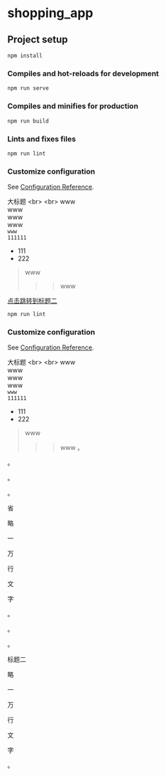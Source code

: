 # shopping_app

## Project setup
```
npm install
```

### Compiles and hot-reloads for development
```
npm run serve
```

### Compiles and minifies for production
```
npm run build
```

### Lints and fixes files
```
npm run lint
```

### Customize configuration
See [Configuration Reference](https://cli.vuejs.org/config/).

大标题
\<br>
\<br>
        www   
            www   
            www   
               www    
                  `www`   
            ```
            111111    
            ```
* 111
* 222
> www
>>>www

<a href="#lable">点击跳转到标题二</a>

```
npm run lint
```

### Customize configuration
See [Configuration Reference](https://cli.vuejs.org/config/).


大标题
\<br>
\<br>
        www   
            www   
            www   
               www    
                  `www`   
            ```
            111111    
            ```
* 111
* 222
> www
>>>www
。
 

。
 

。
 

。
 

省
 

略
 

一
 

万
 

行
 

文
 

字
 

。
 

。
 

。


<span id="lable">标题二</span>

 

略
 

一
 

万
 

行
 

文
 

字
 

。
 



